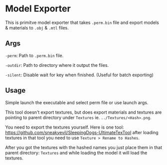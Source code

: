 # Model Exporter
This is primitve model exporter that takes `.perm.bin` file and export models & materials to `.obj` & `.mtl` files.

## Args
`-perm`: Path to `.perm.bin` file.

`-outdir`: Path to directory where it output the files.

`-silent`: Disable wait for key when finished. (Useful for batch exporting)

## Usage
Simple launch the executable and select perm file or use launch args.

This tool doesn't export textures, but does export materials and textures are pointing to parent directory under `Textures` ie. `../Textures/<Hash>.png`.

You need to export the textures yourself. Here is one tool: https://github.com/sneakyevil/SleepingDogs-UltimateTexTool after loading textures in that tool you need to use `Texture > Rename to Hashes`.

After you got the textures with the hashed names you just place them in that parent directory: `Textures` and while loading the model it will load the textures.
